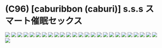 # (C96) [caburibbon (caburi)] s.s.s スマート催眠セックス
![](../img/9/00000001.jpg)
![](../img/9/00000002.jpg)
![](../img/9/00000003.jpg)
![](../img/9/00000004.jpg)
![](../img/9/00000005.jpg)
![](../img/9/00000006.jpg)
![](../img/9/00000007.jpg)
![](../img/9/00000008.jpg)
![](../img/9/00000009.jpg)
![](../img/9/00000010.jpg)
![](../img/9/00000011.jpg)
![](../img/9/00000012.jpg)
![](../img/9/00000013.jpg)
![](../img/9/00000014.jpg)
![](../img/9/00000015.jpg)
![](../img/9/00000016.jpg)
![](../img/9/00000017.jpg)
![](../img/9/00000018.jpg)
![](../img/9/00000019.jpg)
![](../img/9/00000020.jpg)
![](../img/9/00000021.jpg)
![](../img/9/00000022.jpg)
![](../img/9/00000023.jpg)
![](../img/9/00000024.jpg)
![](../img/9/00000025.jpg)
![](../img/9/00000026.jpg)
